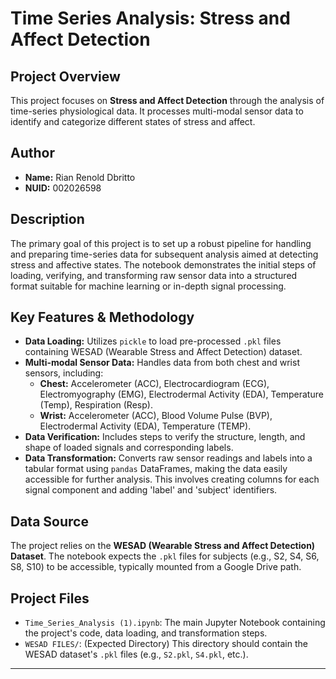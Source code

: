 
# Time Series Analysis: Stress and Affect Detection

## Project Overview

This project focuses on **Stress and Affect Detection** through the analysis of time-series physiological data. It processes multi-modal sensor data to identify and categorize different states of stress and affect.

## Author

  * **Name:** Rian Renold Dbritto
  * **NUID:** 002026598

## Description

The primary goal of this project is to set up a robust pipeline for handling and preparing time-series data for subsequent analysis aimed at detecting stress and affective states. The notebook demonstrates the initial steps of loading, verifying, and transforming raw sensor data into a structured format suitable for machine learning or in-depth signal processing.

## Key Features & Methodology

  * **Data Loading:** Utilizes `pickle` to load pre-processed `.pkl` files containing WESAD (Wearable Stress and Affect Detection) dataset.
  * **Multi-modal Sensor Data:** Handles data from both chest and wrist sensors, including:
      * **Chest:** Accelerometer (ACC), Electrocardiogram (ECG), Electromyography (EMG), Electrodermal Activity (EDA), Temperature (Temp), Respiration (Resp).
      * **Wrist:** Accelerometer (ACC), Blood Volume Pulse (BVP), Electrodermal Activity (EDA), Temperature (TEMP).
  * **Data Verification:** Includes steps to verify the structure, length, and shape of loaded signals and corresponding labels.
  * **Data Transformation:** Converts raw sensor readings and labels into a tabular format using `pandas` DataFrames, making the data easily accessible for further analysis. This involves creating columns for each signal component and adding 'label' and 'subject' identifiers.

## Data Source

The project relies on the **WESAD (Wearable Stress and Affect Detection) Dataset**. The notebook expects the `.pkl` files for subjects (e.g., S2, S4, S6, S8, S10) to be accessible, typically mounted from a Google Drive path.

## Project Files

  * `Time_Series_Analysis (1).ipynb`: The main Jupyter Notebook containing the project's code, data loading, and transformation steps.
  * `WESAD FILES/`: (Expected Directory) This directory should contain the WESAD dataset's `.pkl` files (e.g., `S2.pkl`, `S4.pkl`, etc.).







-----
